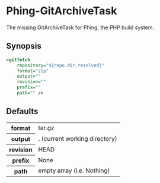 Phing-GitArchiveTask
====================

The missing GitArchiveTask for Phing, the PHP build system.

Synopsis
--------

```xml
<gitfetch
    repository="${repo.dir.resolved}"
    format="zip"
    output=""
    revision=""
    prefix=""
    path="" />
```

Defaults
--------

<table>
    <tr>
        <th>format</th>
        <td>tar.gz</td>
    </tr>
    <tr>
        <th>output</th>
        <td>. (current working directory)</td>
    </tr>
    <tr>
        <th>revision</th>
        <td>HEAD</td>
    </tr>
    <tr>
        <th>prefix</th>
        <td>None</td>
    </tr>
    <tr>
        <th>path</th>
        <td>empty array (i.e. Nothing)</td>
    </tr>
</table>
